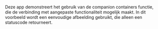 Deze app demonstreert het gebruik van de companion containers functie, die de verbinding met
aangepaste functionaliteit mogelijk maakt. In dit voorbeeld wordt een eenvoudige afbeelding
gebruikt, die alleen een statuscode retourneert.
